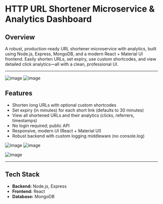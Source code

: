 # HTTP URL Shortener Microservice & Analytics Dashboard

## Overview
A robust, production-ready URL shortener microservice with analytics, built using Node.js, Express, MongoDB, and a modern React + Material UI frontend. Easily shorten URLs, set expiry, use custom shortcodes, and view detailed click analytics—all with a clean, professional UI.

---

![image](https://github.com/user-attachments/assets/30998417-7487-4a96-b89d-bb17bcfa7aed)
![image](https://github.com/user-attachments/assets/f428fefd-5e57-4cc4-bba2-8304229bd9ed)


## Features
- Shorten long URLs with optional custom shortcodes
- Set expiry (in minutes) for each short link (defaults to 30 minutes)
- View all shortened URLs and their analytics (clicks, referrers, timestamps)
- No login required; public API
- Responsive, modern UI (React + Material UI)
- Robust backend with custom logging middleware (no console.log)

![image](https://github.com/user-attachments/assets/3ecc2514-8c5f-4535-9157-96ecdfe78d52)
![image](https://github.com/user-attachments/assets/80193b5b-93a8-499c-8ca3-31a1400d71e8)

![image](https://github.com/user-attachments/assets/412f3deb-48c8-4dab-89b8-372826dd4c55)

---

## Tech Stack
- **Backend:** Node.js, Express
- **Frontend:** React
- **Database:** MongoDB
